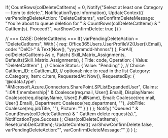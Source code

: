 If(
    CountRows(colDeleteCatItems) = 0,
    Notify("Select at least one Category — Item to delete.", NotificationType.Information),
    UpdateContext({
        varPendingDeleteAction: "DeleteCatItems",
        varConfirmDeleteMessage:
            "You’re about to queue deletion for " &
            CountRows(colDeleteCatItems) & " CatItem(s). Proceed?",
        varShowConfirmDelete: true
    })
)




// === CASE: DeleteCatItems ===
If(
    varPendingDeleteAction = "DeleteCatItems",
    With(
        {
            req: Office365Users.UserProfileV2(User().Email),
            code: "DelCI-" & Text(Now(), "yyyymmdd-hhnnss")
        },
        ForAll(
            colDeleteCatItems As c,
            Patch(
                Skill_Matrix_Assignments,
                Defaults(Skill_Matrix_Assignments),
                {
                    Title:          code,
                    Operation:      { Value: "DeleteCatItem" }, // Choice
                    Status:         { Value: "Pending" },       // Choice
                    CatItem_ID:     c.CatItem_ID,
                    // optional: nice to read in the list
                    Category:       c.Category,
                    Item:           c.Item,
                    RequestedAt:    Now(),
                    RequestedBy: {
                        '@odata.type': "#Microsoft.Azure.Connectors.SharePoint.SPListExpandedUser",
                        Claims: "i:0#.f|membership|" & Coalesce(req.mail, User().Email),
                        DisplayName:   Coalesce(req.displayName, User().FullName),
                        Email:         Coalesce(req.mail, User().Email),
                        Department:    Coalesce(req.department, ""),
                        JobTitle:      Coalesce(req.jobTitle, ""),
                        Picture:       ""
                    }
                }
            )
        );
        Notify(
            "Queued " & CountRows(colDeleteCatItems) & " CatItem delete request(s).",
            NotificationType.Success
        );
        Clear(colDeleteCatItems);
        Reset(cmbDelCatItem);
        UpdateContext({ varShowConfirmDelete:false, varPendingDeleteAction:"", varConfirmDeleteMessage:"" })
    )
);
